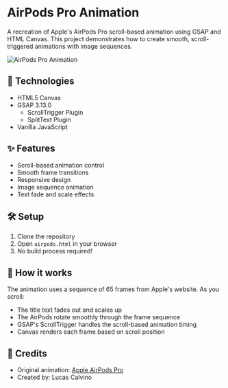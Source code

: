 # AirPods Pro Animation

A recreation of Apple's AirPods Pro scroll-based animation using GSAP and HTML Canvas. This project demonstrates how to create smooth, scroll-triggered animations with image sequences.

![AirPods Pro Animation](https://www.apple.com/105/media/us/airpods-pro/2022/d2deeb8e-83eb-48ea-9721-f567cf0fffa8/anim/hero/large/0000.png)

## 🚀 Technologies

- HTML5 Canvas
- GSAP 3.13.0
  - ScrollTrigger Plugin
  - SplitText Plugin
- Vanilla JavaScript

## ✨ Features

- Scroll-based animation control
- Smooth frame transitions
- Responsive design
- Image sequence animation
- Text fade and scale effects

## 🛠️ Setup

1. Clone the repository
2. Open `airpods.html` in your browser
3. No build process required!

## 🎯 How it works

The animation uses a sequence of 65 frames from Apple's website. As you scroll:
- The title text fades out and scales up
- The AirPods rotate smoothly through the frame sequence
- GSAP's ScrollTrigger handles the scroll-based animation timing
- Canvas renders each frame based on scroll position

## 📝 Credits

- Original animation: [Apple AirPods Pro](https://www.apple.com/la/airpods-pro/)
- Created by: Lucas Calvino
